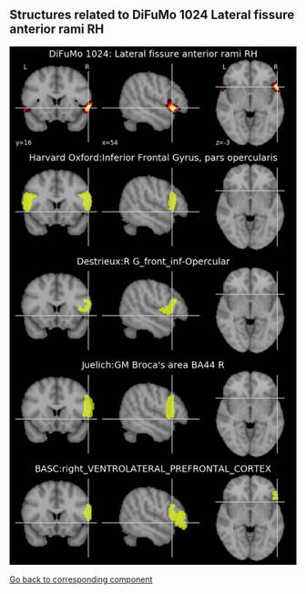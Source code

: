 


## Structures related to DiFuMo 1024 Lateral fissure anterior rami RH

![238](238.jpg "Structures related to DiFuMo 1024 Lateral fissure anterior rami RH")

[Go back to corresponding component](https://parietal-inria.github.io/DiFuMo/1024/html/238.html)
